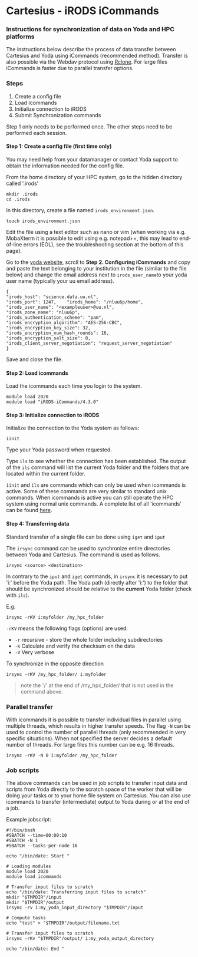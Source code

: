 # Cartesius - iRODS iCommands

### Instructions for synchronization of data on Yoda and HPC platforms

The instructions below describe the process of data transfer between Cartesius and Yoda using iCommands (recommended method). Transfer is also possible via the Webdav protocol using [Rclone](https://rclone.org). For large files iCommands is faster due to parallel transfer options.

### Steps

1. Create a config file
2. Load Icommands
3. Initialize connection to iRODS
4. Submit Synchronization commands

Step 1 only needs to be performed once. The other steps need to be performed each session.

#### Step 1:  Create a config file (first time only)

You may need help from your datamanager or contact Yoda support to obtain the information needed for the config file.

From the home directory of your HPC system, go to the hidden directory called '.irods'

```
mkdir .irods
cd .irods
```

In this directory, create a file named `irods_environment.json`.

```
touch irods_environment.json
```

Edit the file using a text editor such as nano or vim (when working via e.g. MobaXterm it is possible to edit using e.g. notepad++, this may lead to end-of-line errors (EOL), see the troubleshooting section at the bottom of this page).

Go to the [yoda website](https://www.uu.nl/en/research/yoda/guide-to-yoda/i-am-using-yoda/using-icommands-for-large-datasets), scroll to **Step 2. Configuring iCommands** and copy and paste the text belonging to your institution in the file (similar to the file below) and change the email address next to `irods_user_name`to your yoda user name (typically your uu email address).

```
{   
"irods_host": "science.data.uu.nl",   
"irods_port": 1247,    "irods_home": "/nluu6p/home",   
"irods_user_name": "<exampleuser>@uu.nl",   
"irods_zone_name": "nluu6p",   
"irods_authentication_scheme": "pam",   
"irods_encryption_algorithm": "AES-256-CBC",   
"irods_encryption_key_size": 32,   
"irods_encryption_num_hash_rounds": 16,   
"irods_encryption_salt_size": 8,   
"irods_client_server_negotiation": "request_server_negotiation"
}
```

Save and close the file.

#### Step 2: Load icommands

Load the icommands each time you login to the system.&#x20;

```
module load 2020
module load "iRODS-iCommands/4.3.0"
```

#### Step 3: Initialize connection to iRODS

Initialize the connection to the Yoda system as follows:

```
iinit
```

Type your Yoda password when requested.

Type `ils` to see whether the connection has been established. The output of the `ils` command will list the current Yoda folder and the folders that are located within the current folder.

`iinit` and `ils` are commands which can only be used when icommands is active. Some of these commands are very similar to standard unix commands. When icommands is active you can still operate the HPC system using normal unix commands. A complete list of all 'icommands' can be found [here](https://docs.irods.org/4.2.9/icommands/user/).

#### Step 4: Transferring data

Standard transfer of a single file can be done using `iget` and `iput`

The `irsync` command can be used to synchronize entire directories between Yoda and Cartesius. The command is used as follows.

```
irsync <source> <destination>
```

In contrary to the `iput` and `iget` commands, in `irsync` it is necessary to put 'i:' before the Yoda path. The Yoda path (directly after 'i:') to the folder that should be synchronized should be relative to the **current** Yoda folder (check with `ils`).

E.g.

```
irsync -rKV i:myfolder /my_hpc_folder
```

`-rKV` means the following flags (options) are used:

* `-r` recursive - store the whole folder including subdirectories
* `-K` Calculate and verify the checksum on the data
* `-V` Very verbose

To synchronize in the opposite direction

```
irsync -rKV /my_hpc_folder/ i:myfolder
```

> note the '/' at the end of /my\_hpc\_folder/ that is not used in the command above.

### Parallel transfer

With icommands it is possible to transfer individual files in parallel using multiple threads, which results in higher transfer speeds. The flag `-N` can be used to control the number of parallel threads (only recommended in very specific situations). When not specified the server decides a default number of threads. For large files this number can be e.g. 16 threads.

```
irsync -rKV -N 0 i:myfolder /my_hpc_folder
```

### Job scripts

The above commands can be used in job scripts to transfer input data and scripts from Yoda directly to the scratch space of the worker that will be doing your tasks or to your home file system on Cartesius.  You can also use icommands to transfer (intermediate) output to Yoda during or at the end of a job.

Example jobscript:

```
#!/bin/bash
#SBATCH --time=00:00:10
#SBATCH -N 1
#SBATCH --tasks-per-node 16

echo "/bin/date: Start "

# Loading modules
module load 2020 
module load icommands

# Transfer input files to scratch
echo "/bin/date: Transferring input files to scratch"
mkdir "$TMPDIR"/input
mkdir "$TMPDIR"/output
irsync -rv i:my_yoda_input_directory "$TMPDIR"/input

# Compute tasks
echo "test" > "$TMPDIR"/output/filename.txt

# Transfer input files to scratch
irsync -rKv "$TMPDIR"/output/ i:my_yoda_output_directory

echo "/bin/date: End "
```
